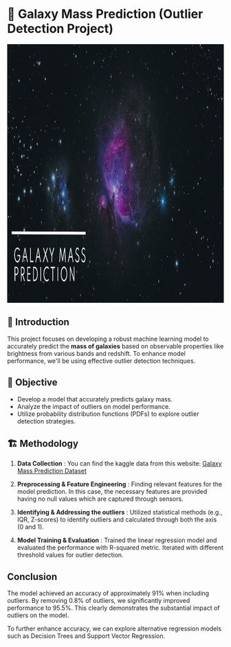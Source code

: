 
# 🌌 Galaxy Mass Prediction (Outlier Detection Project)
<img src="images/title.png" width="1200" height="600">

## 🪼 Introduction

This project focuses on developing a robust machine learning model to accurately predict the **mass of galaxies** based on observable properties like brightness from various bands and redshift. To enhance model performance, we'll be using effective outlier detection techniques.

## 🎯 Objective

- Develop a model that accurately predicts galaxy mass.
- Analyze the impact of outliers on model performance.
- Utilize probability distribution functions (PDFs) to explore outlier detection strategies.

## 🏗️ Methodology

1. **Data Collection** : You can find the kaggle data from this website: [Galaxy Mass Prediction Dataset](https://www.kaggle.com/datasets/mexwell/galaxy-mass-prediction?select=Buzzard_DC1.csv)

2. **Preprocessing & Feature Engineering** : Finding relevant features for the model prediction. In this case, the necessary features are provided having no null values which are captured through sensors.

3. **Identifying & Addressing the outliers** : Utilized statistical methods (e.g., IQR, Z-scores) to identify outliers and calculated through both the axis (0 and 1).

4. **Model Training & Evaluation** : Trained the linear regression model and evaluated the performance with R-squared metric. Iterated with different threshold values for outlier detection.


## Conclusion

The model achieved an accuracy of approximately 91% when including outliers. By removing 0.8% of outliers, we significantly improved performance to 95.5%. This clearly demonstrates the substantial impact of outliers on the model.

To further enhance accuracy, we can explore alternative regression models such as Decision Trees and Support Vector Regression.



